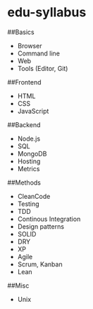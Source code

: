 # edu-syllabus

##Basics
 - Browser
 - Command line
 - Web
 - Tools (Editor, Git)

##Frontend
 - HTML
 - CSS
 - JavaScript

##Backend
 - Node.js
 - SQL
 - MongoDB
 - Hosting
 - Metrics

##Methods
 - CleanCode
 - Testing
 - TDD
 - Continous Integration
 - Design patterns
 - SOLID
 - DRY
 - XP
 - Agile
 - Scrum, Kanban
 - Lean

##Misc
 - Unix
